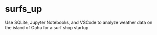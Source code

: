 # surfs_up
Use SQLite, Jupyter Notebooks, and VSCode to analyze weather data on the island of Oahu for a surf shop startup
